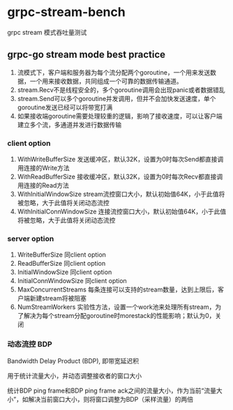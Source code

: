 # grpc-stream-bench
grpc stream 模式吞吐量测试


## grpc-go stream mode best practice

1. 流模式下，客户端和服务器为每个流分配两个goroutine，一个用来发送数据，一个用来接收数据，共同组成一个可靠的数据传输通道。
2. stream.Recv不是线程安全的，多个goroutine调用会出现panic或者数据错乱
3. stream.Send可以多个goroutine并发调用，但并不会加快发送速度，单个goroutine发送已经可以将带宽打满
4. 如果接收端goroutine需要处理较重的逻辑，影响了接收速度，可以让客户端建立多个流，多通道并发进行数据传输
		
### client option

1. WithWriteBufferSize 发送缓冲区，默认32K，设置为0时每次Send都直接调用连接的Write方法
2. WithReadBufferSize 接收缓冲区，默认32K，设置为0时每次Recv都直接调用连接的Read方法
3. WithInitialWindowSize stream流控窗口大小，默认初始值64K，小于此值将被忽略，大于此值将关闭动态流控
4. WithInitialConnWindowSize 连接流控窗口大小，默认初始值64K，小于此值将被忽略，大于此值将关闭动态流控

### server option
1. WriteBufferSize 同client option
2. ReadBufferSize 同client option
3. InitialWindowSize 同client option
4. InitialConnWindowSize 同client option
5. MaxConcurrentStreams 每条连接可以支持的stream数量，达到上限后，客户端新建stream将被阻塞
6. NumStreamWorkers 实验性方法，设置一个work池来处理所有stream，为了解决为每个stream分配goroutine时morestack的性能影响；默认为0，关闭
			
### 动态流控 BDP

Bandwidth Delay Product (BDP), 即带宽延迟积

用于统计流量大小，并动态调整接收者的窗口大小

统计BDP ping frame和BDP ping frame ack之间的流量大小，作为当前“流量大小”，如解决当前窗口大小，则将窗口调整为BDP（采样流量）的两倍
			
